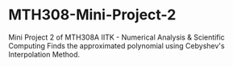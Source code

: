 # MTH308-Mini-Project-2
Mini Project 2 of MTH308A IITK - Numerical Analysis &amp; Scientific Computing
Finds the approximated polynomial using Cebyshev's Interpolation Method. 
